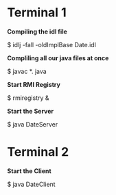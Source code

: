 <h1>Terminal 1</h1>

<b>Compiling the idl file</b>

$ idlj -fall -oldImplBase Date.idl

<b>Compliling all our java files at once</b>

$ javac *. java

<b>Start RMI Registry</b>

$ rmiregistry &

<b>Start the Server</b>

$ java DateServer




<h1>Terminal 2</h1>

<b>Start the Client</b>

$ java DateClient
